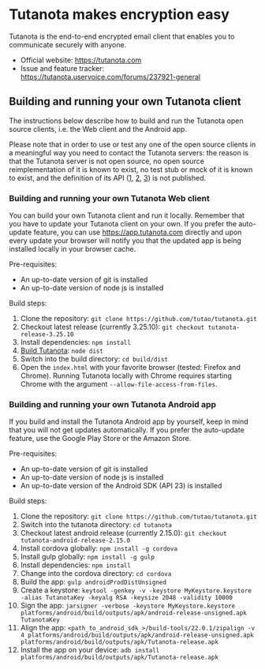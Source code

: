 # Tutanota makes encryption easy

Tutanota is the end-to-end encrypted email client that enables you to communicate securely with anyone.

* Official website: https://tutanota.com
* Issue and feature tracker: https://tutanota.uservoice.com/forums/237921-general

## Building and running your own Tutanota client

The instructions below describe how to build and run the Tutanota open source clients, i.e. the Web client and the Android app.

Please note that in order to use or test any one of the open source clients in a meaningful way you need to contact the Tutanota servers: the reason is that the Tutanota server is not open source, no open source reimplementation of it is known to exist, no test stub or mock of it is known to exist, and the definition of its API ([1](src/api/entities/sys/Services.js), [2](src/api/entities/tutanota/Services.js), [3](src/api/entities/monitor/Services.js)) is not published.

### Building and running your own Tutanota Web client

You can build your own Tutanota client and run it locally. Remember that you have to update your Tutanota client on your own. If you prefer the auto-update feature, you can use https://app.tutanota.com directly and upon every update your browser will notify you that the updated app is being installed locally in your browser cache.

Pre-requisites:
* An up-to-date version of git is installed
* An up-to-date version of node js is installed

Build steps:

1. Clone the repository: `git clone https://github.com/tutao/tutanota.git`
2. Checkout latest release (currently 3.25.10): `git checkout tutanota-release-3.25.10`
3. Install dependencies: `npm install`
4. [Build Tutanota](buildSrc/env.js): `node dist`
5. Switch into the build directory: `cd build/dist`
6. Open the `index.html` with your favorite browser (tested: Firefox and Chrome). Running Tutanota locally with Chrome requires starting Chrome with the argument `--allow-file-access-from-files`.

### Building and running your own Tutanota Android app

If you build and install the Tutanota Android app by yourself, keep in mind that you will not get updates automatically. If you prefer the auto-update feature, use the Google Play Store or the Amazon Store.

Pre-requisites:
* An up-to-date version of git is installed
* An up-to-date version of node js is installed
* An up-to-date version of the Android SDK (API 23) is installed

Build steps:

1. Clone the repository: `git clone https://github.com/tutao/tutanota.git`
2. Switch into the tutanota directory: `cd tutanota`
3. Checkout latest android release (currently 2.15.0): `git checkout tutanota-android-release-2.15.0`
4. Install cordova globally: `npm install -g cordova`
5. Install gulp globally: `npm install -g gulp`
6. Install dependencies: `npm install`
7. Change into the cordova directory: `cd cordova`
8. Build the app: `gulp androidProdDistUnsigned`
9. Create a keystore: `keytool -genkey -v -keystore MyKeystore.keystore -alias TutanotaKey -keyalg RSA -keysize 2048 -validity 10000`
10. Sign the app: `jarsigner -verbose -keystore MyKeystore.keystore platforms/android/build/outputs/apk/android-release-unsigned.apk TutanotaKey`
11. Align the app: `<path_to_android_sdk_>/build-tools/22.0.1/zipalign -v 4 platforms/android/build/outputs/apk/android-release-unsigned.apk platforms/android/build/outputs/apk/Tutanota-release.apk`
12. Install the app on your device: `adb install platforms/android/build/outputs/apk/Tutanota-release.apk`

